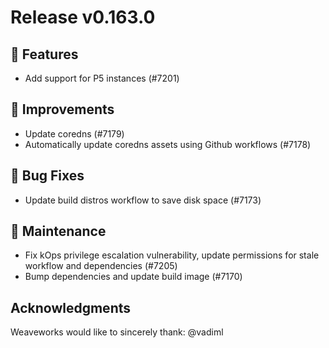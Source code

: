 # Release v0.163.0

## 🚀 Features

- Add support for P5 instances (#7201)

## 🎯 Improvements

- Update coredns (#7179)
- Automatically update coredns assets using Github workflows (#7178)

## 🐛 Bug Fixes

- Update build distros workflow to save disk space (#7173)

## 🧰 Maintenance

- Fix kOps privilege escalation vulnerability, update permissions for stale workflow and dependencies (#7205)
- Bump dependencies and update build image (#7170)

## Acknowledgments

Weaveworks would like to sincerely thank:
@vadiml

